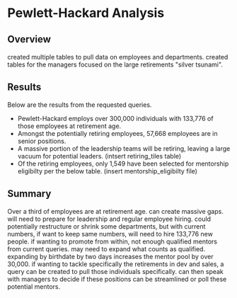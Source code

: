 # Pewlett-Hackard Analysis
## Overview
#### 
created multiple tables to pull data on employees and departments. created tables for the managers focused on the large retirements "silver tsunami".
## Results
####
Below are the results from the requested queries. 
  * Pewlett-Hackard employs over 300,000 individuals with 133,776 of those employees at retirement age. 
  * Amongst the potentially retiring employees, 57,668 employees are in senior positions. 
  * A massive portion of the leadership teams will be retiring, leaving a large vacuum for potential leaders. 
(intsert retiring_tiles table)
  * Of the retiring employees, only 1,549 have been selected for mentorship eligibilty per the below table. 
(insert mentorship_eligibilty file)

## Summary
#### 
Over a third of employees are at retirement age. can create massive gaps. will need to prepare for leadership and regular employee hiring. could potentially restructure or shrink some departments, but with current numbers, if want to keep same numbers, will need to hire 133,776 new people. if wanting to promote from within, not enough qualified mentors from current queries. may need to expand what counts as qualified. expanding by birthdate by two days increases the mentor pool by over 30,000. if wanting to tackle specifically the retirements in dev and sales, a query can be created to pull those individuals specifically. can then speak with managers to decide if these positions can be streamlined or poll these potential mentors.
